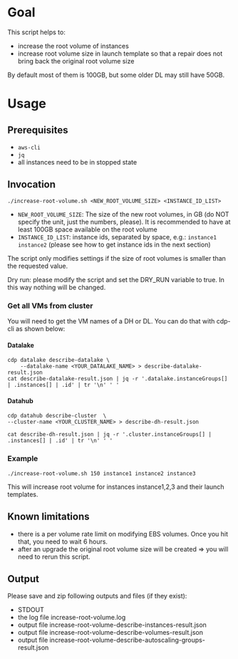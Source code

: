 # Goal

This script helps to:
* increase the root volume of instances
* increase root volume size in launch template so that a repair does not bring back the original root volume size
  
By default most of them is 100GB, but some older DL may still have 50GB.

# Usage

## Prerequisites

* ```aws-cli```
* ```jq```
* all instances need to be in stopped state

## Invocation

 ```./increase-root-volume.sh <NEW_ROOT_VOLUME_SIZE> <INSTANCE_ID_LIST>```

* ```NEW_ROOT_VOLUME_SIZE```: The size of the new root volumes, in GB (do NOT specify the unit, just the numbers, please). It is recommended to have at least 100GB space available on the root volume
* ```INSTANCE_ID_LIST```: instance ids, separated by space, e.g.: ```instance1 instance2``` (please see how to get instance ids in the next section) 


The script only modifies settings if the size of root volumes is smaller than the requested value.

Dry run: please modify the script and set the DRY_RUN variable to true. In this way nothing will be changed.

### Get all VMs from cluster
You will need to get the VM names of a DH or DL. You can do that with cdp-cli as shown below:

#### Datalake


```
cdp datalake describe-datalake \
    --datalake-name <YOUR_DATALAKE_NAME> > describe-datalake-result.json
cat describe-datalake-result.json | jq -r '.datalake.instanceGroups[] | .instances[] | .id' | tr '\n' ' ' 
```

#### Datahub

```
cdp datahub describe-cluster  \
--cluster-name <YOUR_CLUSTER_NAME> > describe-dh-result.json

cat describe-dh-result.json | jq -r '.cluster.instanceGroups[] | .instances[] | .id' | tr '\n' ' '
```

### Example

```./increase-root-volume.sh 150 instance1 instance2 instance3```

This will increase root volume for instances instance1,2,3 and their launch templates.

## Known limitations

* there is a per volume rate limit on modifying EBS volumes. Once you hit that, you need to wait 6 hours.
* after an upgrade the original root volume size will be created => you will need to rerun this script.

## Output 

 Please save and zip following outputs and files (if they exist):

* STDOUT 
* the log file increase-root-volume.log
* output file increase-root-volume-describe-instances-result.json
* output file increase-root-volume-describe-volumes-result.json
* output file increase-root-volume-describe-autoscaling-groups-result.json

